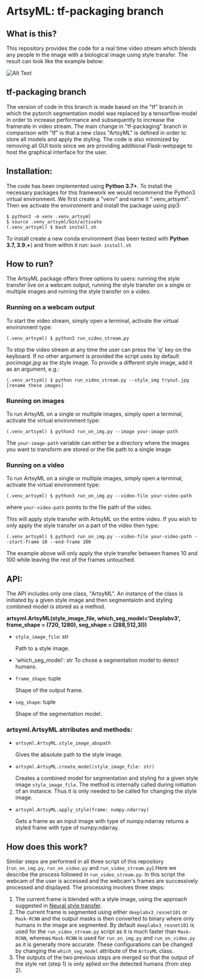 # ArtsyML: tf-packaging branch

## What is this?

This repository provides the code for a real time video stream which blends any people in the image with a biological image using style transfer. The result can look like the example below:

![Alt Text](https://github.com/HelmholtzAI-Consultants-Munich/ArtsyML/blob/remotes/origin/tf-packaging/demo.gif)


## tf-packaging branch

The version of code in this branch is made based on the "tf" branch in which the pytorch segmentation model was replaced by a tensorflow model in order to increase performance and subsequently to increase the framerate in video stream. The main change in "tf-packaging" branch in comparison with "tf" is that a new class "ArtsyML" is defined in order to store all models and apply the styling. The code is also minimized by removing all GUI tools since we are providing additional Flask-webpage to host the graphical interface for the user.

## Installation:

The code has been implemented using **Python 3.7+**. To install the necessary packages for this framework we would recommend the Python3 virtual environment. We first create a "venv" and name it ".venv_artsyml". Then we activate the environment and install the package using pip3:


```console
$ python3 -m venv .venv_artsyml
$ source .venv_artsyml/bin/activate
(.venv_artsyml) $ bash install.sh
```

To install create a new conda environment (has been tested with **Python 3.7, 3.9.+**) and from within it run: ```bash install.sh```

## How to run?

The ArtsyML package offers three options to users: running the style transfer live on a webcam output, running the style transfer on a single or multiple images and running the style transfer on a video. 

### Running on a webcam output
To start the video stream, simply open a terminal, activate the virtual environment type:

```console
(.venv_artsyml) $ python3 run_video_stream.py
```

To stop the video stream at any time the user can press the 'q' key on the keyboard. If no other argument is provided the script uses by default _pocimage.jpg_ as the style image. To provide a different style image, add it as an argument, e.g.:

```console
(.venv_artsyml) $ python run_video_stream.py --style_img tryout.jpg [rename these images]
```
### Running on images
To run ArtsyML on a single or multiple images,  simply open a terminal, activate the virtual environment type:

```console
(.venv_artsyml) $ python3 run_on_img.py --image your-image-path
```

The ```your-image-path``` variable can either be a directory where the images you want to transform are stored or the file path to a single image


### Running on a video
To run ArtsyML on a single or multiple images,  simply open a terminal, activate the virtual environment type:

```console
(.venv_artsyml) $ python3 run_on_img.py --video-file your-video-path
```
where ```your-video-path``` points to the file path of the video.

This will apply style transfer with ArtsyML on the entire video. If you wish to only apply the style transfer on a part of the video then type:
```console
(.venv_artsyml) $ python3 run_on_img.py --video-file your-video-path --start-frame 10 --end-frame 100
```
The example above will only apply the style transfer between frames 10 and 100 while leaving the rest of the frames untouched.

## API:
The API includes only one class, "ArtsyML". An instance of the class is initiated by a given style image and then segmentaiotn and styling combined model is stored as a method.

**artsyml.ArtsyML(style_image_file, which_seg_model='Deeplabv3', frame_shape = (720, 1280), seg_shape = (288,512,3)))**

* `style_image_file`: str

    Path to a style image.
    
* 'which_seg_model': str
    To chose a segmentation model to detect humans.

* `frame_shape`: tuple

    Shape of the output frame.

* `seg_shape`: tuple

    Shape of the segmentation model.

### artsyml.ArtsyML atrributes and methods:

* `artsyml.ArtsyML.style_image_abspath`

    Gives the absolute path to the style image.

* `artsyml.ArtsyML.create_model(style_image_file: str)`

    Creates a combined model for segmentation and styling for a given style image `style_image_file`. The method is internally called during initiation of an instance. Thus it is only needed to be called for changing the style image.

* `artsyml.ArtsyML.apply_style(frame: numpy.ndarray)`

    Gets a frame as an input image with type of numpy.ndarray returns a styled frame with type of numpy.ndarray.


## How does this work?

Similar steps are performed in all three script of this repository (```run_on_img.py```, ```run_on_video.py``` and ```run_video_stream.py```).Here we describe the process followed in ```run_video_stream.py```. In this script the webcam of the user is accessed and the webcam's frames are successively processed and displayed. The processing involves three steps:

1. The current frame is blended with a style image, using the approach suggested in [Neural style transfer](https://www.tensorflow.org/tutorials/generative/style_transfer).
2. The current frame is segmented using either ```deeplabv3_resnet101``` or ```Mask-RCNN``` and the output masks is then converted to binary where only humans in the image are segmented. By default ```deeplabv3_resnet101``` is used for the ```run_video_stream.py``` script as it is much faster than ```Mask-RCNN```, whereas ```Mask-RCNN``` is used for ```run_on_img.py``` and ```run_on_video.py``` as it is generally more accurate. These configurations can be changed by changing the ```which_seg_model``` attribute of the ```ArtsyML``` class.
3. The outputs of the two previous steps are merged so that the output of the style net (step 1) is only aplied on the detected humans (from step 2). 

